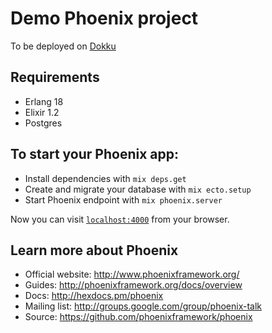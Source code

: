 # Demo Phoenix project

To be deployed on [Dokku](https://github.com/dokku/dokku)

## Requirements

* Erlang 18
* Elixir 1.2
* Postgres

## To start your Phoenix app:

  * Install dependencies with `mix deps.get`
  * Create and migrate your database with `mix ecto.setup`
  * Start Phoenix endpoint with `mix phoenix.server`

Now you can visit [`localhost:4000`](http://localhost:4000) from your browser.

## Learn more about Phoenix

  * Official website: http://www.phoenixframework.org/
  * Guides: http://phoenixframework.org/docs/overview
  * Docs: http://hexdocs.pm/phoenix
  * Mailing list: http://groups.google.com/group/phoenix-talk
  * Source: https://github.com/phoenixframework/phoenix
